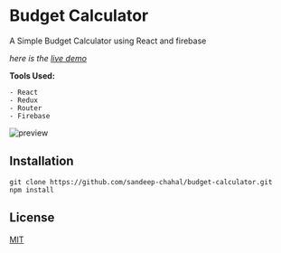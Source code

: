 # Budget Calculator

A Simple Budget Calculator using React and firebase

*here is the [live demo](https://xenodochial-payne-1279bb.netlify.com/)*

**Tools Used:**

    - React
    - Redux
    - Router
    - Firebase

![preview](https://i.ibb.co/0hfC43h/Capture.png)


## Installation

```
git clone https://github.com/sandeep-chahal/budget-calculator.git
npm install
```



## License
[MIT](https://choosealicense.com/licenses/mit/)
